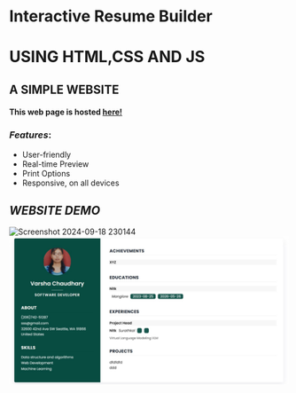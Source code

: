 # Interactive Resume Builder
# USING HTML,CSS AND JS 

## A SIMPLE WEBSITE

#### This web page is hosted [here!](https://ujjwalpanchal07.github.io/Interactive-Resume-Builder/)

### *Features*:

* User-friendly
* Real-time Preview
* Print Options 
* Responsive, on all devices




## *WEBSITE DEMO*

![Screenshot 2024-09-18 230144](https://raw.githubusercontent.com/UjjwalPanchal07/Interactive-Resume-Builder/refs/heads/main/assets/images/dublin-resume-templates.avif)
![Screenshot 2024-09-18 230144](https://github.com/UjjwalPanchal07/Interactive-Resume-Builder/blob/main/assets/images/varsha_img.jpg)

